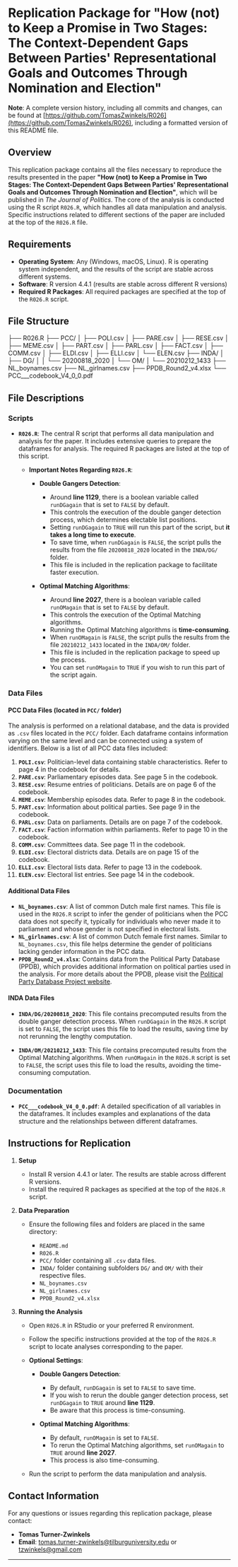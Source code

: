 # Replication Package for "How (not) to Keep a Promise in Two Stages: The Context-Dependent Gaps Between Parties' Representational Goals and Outcomes Through Nomination and Election"

**Note**: A complete version history, including all commits and changes, can be found at [https://github.com/TomasZwinkels/R026](https://github.com/TomasZwinkels/R026), including a formatted version of this README file.

## Overview

This replication package contains all the files necessary to reproduce the results presented in the paper **"How (not) to Keep a Promise in Two Stages: The Context-Dependent Gaps Between Parties' Representational Goals and Outcomes Through Nomination and Election"**, which will be published in *The Journal of Politics*. The core of the analysis is conducted using the R script `R026.R`, which handles all data manipulation and analysis. Specific instructions related to different sections of the paper are included at the top of the `R026.R` file.

## Requirements

- **Operating System**: Any (Windows, macOS, Linux). R is operating system independent, and the results of the script are stable across different systems.
- **Software**: R version 4.4.1 (results are stable across different R versions)
- **Required R Packages**: All required packages are specified at the top of the `R026.R` script.

## File Structure

├── R026.R
├── PCC/
│   ├── POLI.csv
│   ├── PARE.csv
│   ├── RESE.csv
│   ├── MEME.csv
│   ├── PART.csv
│   ├── PARL.csv
│   ├── FACT.csv
│   ├── COMM.csv
│   ├── ELDI.csv
│   ├── ELLI.csv
│   └── ELEN.csv
├── INDA/
│   ├── DG/
│   │   └── 20200818_2020
│   └── OM/
│       └── 20210212_1433
├── NL_boynames.csv
├── NL_girlnames.csv
├── PPDB_Round2_v4.xlsx
└── PCC___codebook_V4_0_0.pdf


## File Descriptions

### Scripts

- **`R026.R`**: The central R script that performs all data manipulation and analysis for the paper. It includes extensive queries to prepare the dataframes for analysis. The required R packages are listed at the top of this script.

  - **Important Notes Regarding `R026.R`**:

    - **Double Gangers Detection**:

      - Around **line 1129**, there is a boolean variable called `runDGagain` that is set to `FALSE` by default.
      - This controls the execution of the double ganger detection process, which determines electable list positions.
      - Setting `runDGagain` to `TRUE` will run this part of the script, but **it takes a long time to execute**.
      - To save time, when `runDGagain` is `FALSE`, the script pulls the results from the file `20200818_2020` located in the `INDA/DG/` folder.
      - This file is included in the replication package to facilitate faster execution.

    - **Optimal Matching Algorithms**:

      - Around **line 2027**, there is a boolean variable called `runOMagain` that is set to `FALSE` by default.
      - This controls the execution of the Optimal Matching algorithms.
      - Running the Optimal Matching algorithms is **time-consuming**.
      - When `runOMagain` is `FALSE`, the script pulls the results from the file `20210212_1433` located in the `INDA/OM/` folder.
      - This file is included in the replication package to speed up the process.
      - You can set `runOMagain` to `TRUE` if you wish to run this part of the script again.

### Data Files

#### PCC Data Files (located in `PCC/` folder)

The analysis is performed on a relational database, and the data is provided as `.csv` files located in the `PCC/` folder. Each dataframe contains information varying on the same level and can be connected using a system of identifiers. Below is a list of all PCC data files included:

1. **`POLI.csv`**: Politician-level data containing stable characteristics. Refer to page 4 in the codebook for details.
2. **`PARE.csv`**: Parliamentary episodes data. See page 5 in the codebook.
3. **`RESE.csv`**: Resume entries of politicians. Details are on page 6 of the codebook.
4. **`MEME.csv`**: Membership episodes data. Refer to page 8 in the codebook.
5. **`PART.csv`**: Information about political parties. See page 9 in the codebook.
6. **`PARL.csv`**: Data on parliaments. Details are on page 7 of the codebook.
7. **`FACT.csv`**: Faction information within parliaments. Refer to page 10 in the codebook.
8. **`COMM.csv`**: Committees data. See page 11 in the codebook.
9. **`ELDI.csv`**: Electoral districts data. Details are on page 15 of the codebook.
10. **`ELLI.csv`**: Electoral lists data. Refer to page 13 in the codebook.
11. **`ELEN.csv`**: Electoral list entries. See page 14 in the codebook.

#### Additional Data Files

- **`NL_boynames.csv`**: A list of common Dutch male first names. This file is used in the `R026.R` script to infer the gender of politicians when the PCC data does not specify it, typically for individuals who never made it to parliament and whose gender is not specified in electoral lists.
- **`NL_girlnames.csv`**: A list of common Dutch female first names. Similar to `NL_boynames.csv`, this file helps determine the gender of politicians lacking gender information in the PCC data.
- **`PPDB_Round2_v4.xlsx`**: Contains data from the Political Party Database (PPDB), which provides additional information on political parties used in the analysis. For more details about the PPDB, please visit the [Political Party Database Project website](https://www.politicalpartydb.org/).

#### INDA Data Files

- **`INDA/DG/20200818_2020`**: This file contains precomputed results from the double ganger detection process. When `runDGagain` in the `R026.R` script is set to `FALSE`, the script uses this file to load the results, saving time by not rerunning the lengthy computation.

- **`INDA/OM/20210212_1433`**: This file contains precomputed results from the Optimal Matching algorithms. When `runOMagain` in the `R026.R` script is set to `FALSE`, the script uses this file to load the results, avoiding the time-consuming computation.

### Documentation

- **`PCC___codebook_V4_0_0.pdf`**: A detailed specification of all variables in the dataframes. It includes examples and explanations of the data structure and the relationships between different dataframes.

## Instructions for Replication

1. **Setup**

   - Install R version 4.4.1 or later. The results are stable across different R versions.
   - Install the required R packages as specified at the top of the `R026.R` script.

2. **Data Preparation**

   - Ensure the following files and folders are placed in the same directory:

     - `README.md`
     - `R026.R`
     - `PCC/` folder containing all `.csv` data files.
     - `INDA/` folder containing subfolders `DG/` and `OM/` with their respective files.
     - `NL_boynames.csv`
     - `NL_girlnames.csv`
     - `PPDB_Round2_v4.xlsx`

3. **Running the Analysis**

   - Open `R026.R` in RStudio or your preferred R environment.
   - Follow the specific instructions provided at the top of the `R026.R` script to locate analyses corresponding to the paper.
   - **Optional Settings**:

     - **Double Gangers Detection**:

       - By default, `runDGagain` is set to `FALSE` to save time.
       - If you wish to rerun the double ganger detection process, set `runDGagain` to `TRUE` around **line 1129**.
       - Be aware that this process is time-consuming.

     - **Optimal Matching Algorithms**:

       - By default, `runOMagain` is set to `FALSE`.
       - To rerun the Optimal Matching algorithms, set `runOMagain` to `TRUE` around **line 2027**.
       - This process is also time-consuming.

   - Run the script to perform the data manipulation and analysis.

## Contact Information

For any questions or issues regarding this replication package, please contact:

- **Tomas Turner-Zwinkels**
- **Email**: tomas.turner-zwinkels@tilburguniversity.edu or tzwinkels@gmail.com

---
